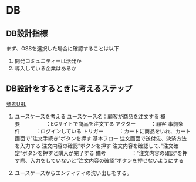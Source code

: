 # DB

## DB設計指標

まず、OSSを選択した場合に確認することは以下

1. 開発コミュニティーは活発か
2. 導入している企業はあるか

## DB設計をするときに考えるステップ
[参考URL](https://qiita.com/kenzo-ta/items/4a3b0e0f0d4f37bb2dd8)

1. ユースケースを考える
ユースケース名：顧客が商品を注文する
概要　　　　　：ECサイトで商品を注文する
アクター　　　：顧客
事前条件　　　：ログインしている
トリガー　　　：カートに商品をいれ、カート画面で”注文手続き”ボタンを押す
基本フロー
注文画面で送付先、決済方法を入力する
注文内容の確認”ボタンを押す
注文内容を確認して、”注文確定”ボタンを押すと購入が完了する
備考　　　　　：”注文内容の確認”を押す際、入力をしていないと”注文内容の確認”ボタンを押せないようにする

2. ユースケースからエンティティの洗い出しをする。
